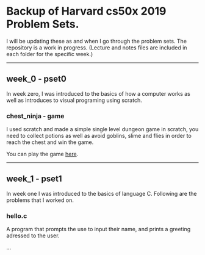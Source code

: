 # Backup of Harvard cs50x 2019 Problem Sets.

I will be updating these as and when I go through the problem sets. The repository is a work in progress. (Lecture and notes files are included in each folder for the specific week.)

---

## week_0 - pset0

In week zero, I was introduced to the basics of how a computer works as well as introduces to visual programing using scratch.

### chest_ninja - game
I used scratch and made a simple single level dungeon game in scratch, you need to collect potions as well as avoid goblins, slime and flies in order to reach the chest and win the game.

You can play the game [here](https://scratch.mit.edu/projects/317471408/).

---

## week_1 - pset1
In week one I was introduced to the basics of language C. Following are the problems that I worked on.

### hello.c
A program that prompts the use to input their name, and prints a greeting adressed to the user.

...